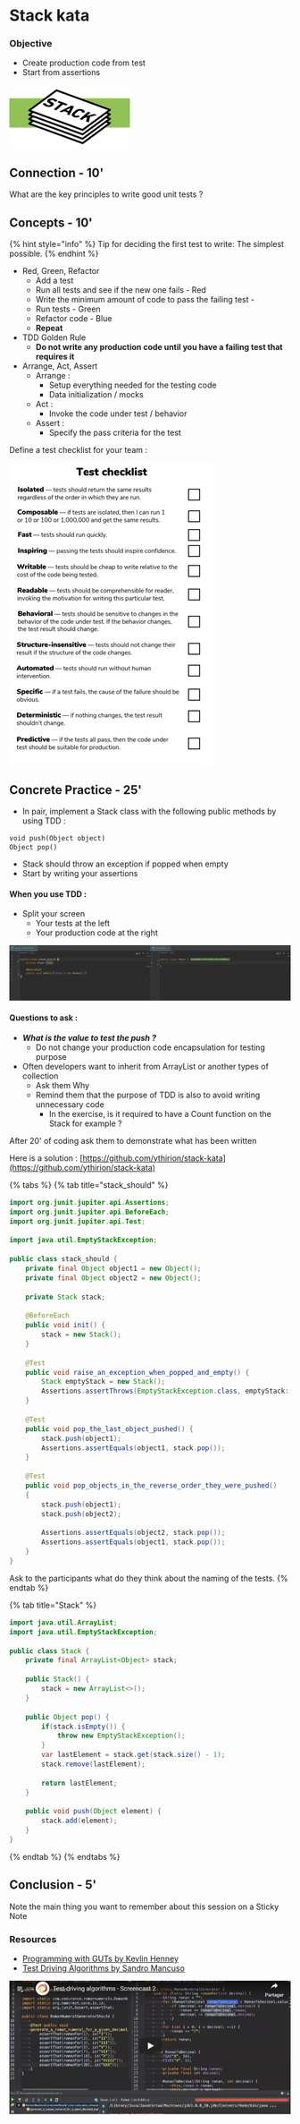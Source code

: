 # Stack kata

### Objective

* Create production code from test
* Start from assertions

![](<../../../.gitbook/assets/image (485).png>)

## Connection - 10'

What are the key principles to write good unit tests ?

## Concepts - 10'

{% hint style="info" %}
Tip for deciding the first test to write: The simplest possible.
{% endhint %}

* Red, Green, Refactor
  * Add a test
  * Run all tests and see if the new one fails - Red
  * Write the minimum amount of code to pass the failing test - 
  * Run tests - Green
  * Refactor code - Blue 
  * **Repeat**
* TDD Golden Rule
  * **Do not write any production code until you have a failing test that requires it**
* Arrange, Act, Assert
  * Arrange :
    * Setup everything needed for the testing code
    * Data initialization / mocks
  * Act :
    * Invoke the code under test / behavior
  * Assert :
    * Specify the pass criteria for the test

Define a test checklist for your team :

![](<../../../.gitbook/assets/image (486).png>)

## Concrete Practice - 25'

* In pair, implement a Stack class with the following public methods by  using TDD :

```
void push(Object object)
Object pop()
```

* Stack should throw an exception if popped when empty
* Start by writing your assertions

#### When you use TDD :

* Split your screen
  * Your tests at the left
  * Your production code at the right

![](<../../../.gitbook/assets/image (487).png>)

#### Questions to ask :

* _**What is the value to test the push ?**_
  * Do not change your production code encapsulation for testing purpose
* Often developers want to inherit from ArrayList or another types of collection
  * Ask them Why
  * Remind them that the purpose of TDD is also to avoid writing unnecessary code
    * In the exercise, is it required to have a Count function on the Stack for example ?

After 20' of coding ask them to demonstrate what has been written

Here is a solution : [https://github.com/ythirion/stack-kata](https://github.com/ythirion/stack-kata)

{% tabs %}
{% tab title="stack_should" %}
```java
import org.junit.jupiter.api.Assertions;
import org.junit.jupiter.api.BeforeEach;
import org.junit.jupiter.api.Test;

import java.util.EmptyStackException;

public class stack_should {
    private final Object object1 = new Object();
    private final Object object2 = new Object();

    private Stack stack;

    @BeforeEach
    public void init() {
        stack = new Stack();
    }

    @Test
    public void raise_an_exception_when_popped_and_empty() {
        Stack emptyStack = new Stack();
        Assertions.assertThrows(EmptyStackException.class, emptyStack::pop);
    }

    @Test
    public void pop_the_last_object_pushed() {
        stack.push(object1);
        Assertions.assertEquals(object1, stack.pop());
    }

    @Test
    public void pop_objects_in_the_reverse_order_they_were_pushed()
    {
        stack.push(object1);
        stack.push(object2);

        Assertions.assertEquals(object2, stack.pop());
        Assertions.assertEquals(object1, stack.pop());
    }
}

```

 Ask to the participants what do they think about the naming of the tests.
{% endtab %}

{% tab title="Stack" %}
```java
import java.util.ArrayList;
import java.util.EmptyStackException;

public class Stack {
    private final ArrayList<Object> stack;

    public Stack() {
        stack = new ArrayList<>();
    }

    public Object pop() {
        if(stack.isEmpty()) {
            throw new EmptyStackException();
        }
        var lastElement = stack.get(stack.size() - 1);
        stack.remove(lastElement);

        return lastElement;
    }

    public void push(Object element) {
        stack.add(element);
    }
}
```
{% endtab %}
{% endtabs %}

## Conclusion - 5'

Note the main thing you want to remember about this session on a Sticky Note

### Resources

* [Programming with GUTs by Kevlin Henney](https://www.youtube.com/watch?v=azoucC_fwzw\&ab_channel=BuildStuff)
* [Test Driving Algorithms by Sandro Mancuso](https://codurance.com/videos/2014-12-05-test-driving-algorithms/)

![](<../../../.gitbook/assets/image (501).png>)
